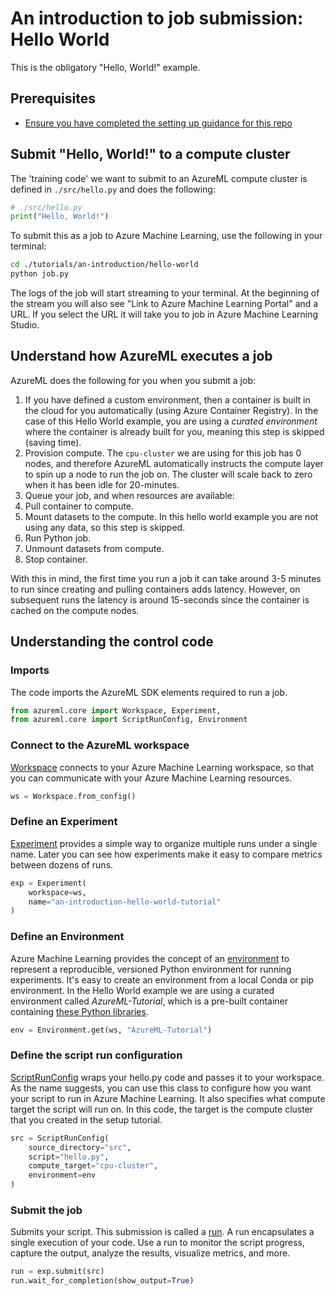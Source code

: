 # An introduction to job submission: Hello World

This is the obligatory "Hello, World!" example. 

## Prerequisites

* [Ensure you have completed the setting up guidance for this repo](../../../README.md)

## Submit "Hello, World!" to a compute cluster

The 'training code' we want to submit to an AzureML compute cluster is defined in `./src/hello.py` and does the following:

```Python
# ./src/hello.py
print("Hello, World!")
```

To submit this as a job to Azure Machine Learning, use the following in your terminal:

```Bash
cd ./tutorials/an-introduction/hello-world
python job.py
```

The logs of the job will start streaming to your terminal. At the beginning of the stream you will also see "Link to Azure Machine Learning Portal" and a URL. If you select the URL it will take you to job in Azure Machine Learning Studio.

## Understand how AzureML executes a job
AzureML does the following for you when you submit a job:

1. If you have defined a custom environment, then a container is built in the cloud for you automatically (using Azure Container Registry). In the case of this Hello World example, you are using a *curated environment* where the container is already built for you, meaning this step is skipped (saving time).
1. Provision compute. The `cpu-cluster` we are using for this job has 0 nodes, and therefore AzureML automatically instructs the compute layer to spin up a node to run the job on. The cluster will scale back to zero when it has been idle for 20-minutes.
1. Queue your job, and when resources are available:
1. Pull container to compute.
1. Mount datasets to the compute. In this hello world example you are not using any data, so this step is skipped.
1. Run Python job.
1. Unmount datasets from compute.
1. Stop container.

With this in mind, the first time you run a job it can take around 3-5 minutes to run since creating and pulling containers adds latency. However, on subsequent runs the latency is around 15-seconds since the container is cached on the compute nodes.

## Understanding the control code 

### Imports
The code imports the AzureML SDK elements required to run a job.

```Python
from azureml.core import Workspace, Experiment, 
from azureml.core import ScriptRunConfig, Environment
```

### Connect to the AzureML workspace
[Workspace](https://docs.microsoft.com/python/api/azureml-core/azureml.core.workspace.workspace?preserve-view=true&view=azure-ml-py) connects to your Azure Machine Learning workspace, so that you can communicate with your Azure Machine Learning resources.

```Python
ws = Workspace.from_config()
```

### Define an Experiment
[Experiment](https://docs.microsoft.com/python/api/azureml-core/azureml.core.experiment.experiment?preserve-view=true&view=azure-ml-py) provides a simple way to organize multiple runs under a single name. Later you can see how experiments make it easy to compare metrics between dozens of runs.

```Python
exp = Experiment(
    workspace=ws, 
    name="an-introduction-hello-world-tutorial"
)
```

### Define an Environment
Azure Machine Learning provides the concept of an [environment](https://docs.microsoft.com/python/api/azureml-core/azureml.core.environment.environment?preserve-view=true&view=azure-ml-py) to represent a reproducible, versioned Python environment for running experiments. It's easy to create an environment from a local Conda or pip environment. In the Hello World example we are using a curated environment called *AzureML-Tutorial*, which is a pre-built container containing [these Python libraries](https://docs.microsoft.com/azure/machine-learning/resource-curated-environments#azureml-tutorial).

```Python
env = Environment.get(ws, "AzureML-Tutorial")
```

### Define the script run configuration
[ScriptRunConfig](https://docs.microsoft.com/python/api/azureml-core/azureml.core.scriptrunconfig?preserve-view=true&view=azure-ml-py) wraps your hello.py code and passes it to your workspace. As the name suggests, you can use this class to configure how you want your script to run in Azure Machine Learning. It also specifies what compute target the script will run on. In this code, the target is the compute cluster that you created in the setup tutorial.

```Python
src = ScriptRunConfig(
    source_directory="src",
    script="hello.py", 
    compute_target="cpu-cluster",
    environment=env
)
```

### Submit the job
Submits your script. This submission is called a [run](https://docs.microsoft.com/python/api/azureml-core/azureml.core.run%28class%29?preserve-view=true&view=azure-ml-py). A run encapsulates a single execution of your code. Use a run to monitor the script progress, capture the output, analyze the results, visualize metrics, and more.

```Python
run = exp.submit(src)
run.wait_for_completion(show_output=True)
```

